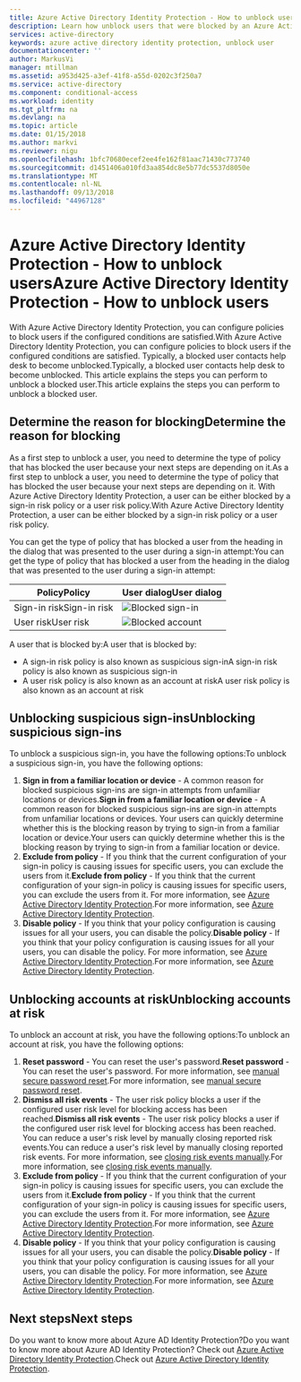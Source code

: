```yaml
---
title: Azure Active Directory Identity Protection - How to unblock users | Microsoft Docs
description: Learn how unblock users that were blocked by an Azure Active Directory Identity Protection policy.
services: active-directory
keywords: azure active directory identity protection, unblock user
documentationcenter: ''
author: MarkusVi
manager: mtillman
ms.assetid: a953d425-a3ef-41f8-a55d-0202c3f250a7
ms.service: active-directory
ms.component: conditional-access
ms.workload: identity
ms.tgt_pltfrm: na
ms.devlang: na
ms.topic: article
ms.date: 01/15/2018
ms.author: markvi
ms.reviewer: nigu
ms.openlocfilehash: 1bfc70680ecef2ee4fe162f81aac71430c773740
ms.sourcegitcommit: d1451406a010fd3aa854dc8e5b77dc5537d8050e
ms.translationtype: MT
ms.contentlocale: nl-NL
ms.lasthandoff: 09/13/2018
ms.locfileid: "44967128"
---
```

# <a name="azure-active-directory-identity-protection---how-to-unblock-users"></a><span data-ttu-id="e2e2b-104">Azure Active Directory Identity Protection - How to unblock users</span><span class="sxs-lookup"><span data-stu-id="e2e2b-104">Azure Active Directory Identity Protection - How to unblock users</span></span>
<span data-ttu-id="e2e2b-105">With Azure Active Directory Identity Protection, you can configure policies to block users if the configured conditions are satisfied.</span><span class="sxs-lookup"><span data-stu-id="e2e2b-105">With Azure Active Directory Identity Protection, you can configure policies to block users if the configured conditions are satisfied.</span></span> <span data-ttu-id="e2e2b-106">Typically, a blocked user contacts help desk to become unblocked.</span><span class="sxs-lookup"><span data-stu-id="e2e2b-106">Typically, a blocked user contacts help desk to become unblocked.</span></span> <span data-ttu-id="e2e2b-107">This article explains the steps you can perform to unblock a blocked user.</span><span class="sxs-lookup"><span data-stu-id="e2e2b-107">This article explains the steps you can perform to unblock a blocked user.</span></span>

## <a name="determine-the-reason-for-blocking"></a><span data-ttu-id="e2e2b-108">Determine the reason for blocking</span><span class="sxs-lookup"><span data-stu-id="e2e2b-108">Determine the reason for blocking</span></span>
<span data-ttu-id="e2e2b-109">As a first step to unblock a user, you need to determine the type of policy that has blocked the user because your next steps are depending on it.</span><span class="sxs-lookup"><span data-stu-id="e2e2b-109">As a first step to unblock a user, you need to determine the type of policy that has blocked the user because your next steps are depending on it.</span></span>
<span data-ttu-id="e2e2b-110">With Azure Active Directory Identity Protection, a user can be either blocked by a sign-in risk policy or a user risk policy.</span><span class="sxs-lookup"><span data-stu-id="e2e2b-110">With Azure Active Directory Identity Protection, a user can be either blocked by a sign-in risk policy or a user risk policy.</span></span>

<span data-ttu-id="e2e2b-111">You can get the type of policy that has blocked a user from the heading in the dialog that was presented to the user during a sign-in attempt:</span><span class="sxs-lookup"><span data-stu-id="e2e2b-111">You can get the type of policy that has blocked a user from the heading in the dialog that was presented to the user during a sign-in attempt:</span></span>

| <span data-ttu-id="e2e2b-112">Policy</span><span class="sxs-lookup"><span data-stu-id="e2e2b-112">Policy</span></span> | <span data-ttu-id="e2e2b-113">User dialog</span><span class="sxs-lookup"><span data-stu-id="e2e2b-113">User dialog</span></span> |
| --- | --- |
| <span data-ttu-id="e2e2b-114">Sign-in risk</span><span class="sxs-lookup"><span data-stu-id="e2e2b-114">Sign-in risk</span></span> |![Blocked sign-in](./media/howto-unblock-user/02.png) |
| <span data-ttu-id="e2e2b-116">User risk</span><span class="sxs-lookup"><span data-stu-id="e2e2b-116">User risk</span></span> |![Blocked account](./media/howto-unblock-user/104.png) |

<span data-ttu-id="e2e2b-118">A user that is blocked by:</span><span class="sxs-lookup"><span data-stu-id="e2e2b-118">A user that is blocked by:</span></span>

* <span data-ttu-id="e2e2b-119">A sign-in risk policy is also known as suspicious sign-in</span><span class="sxs-lookup"><span data-stu-id="e2e2b-119">A sign-in risk policy is also known as suspicious sign-in</span></span>
* <span data-ttu-id="e2e2b-120">A user risk policy is also known as an account at risk</span><span class="sxs-lookup"><span data-stu-id="e2e2b-120">A user risk policy is also known as an account at risk</span></span>

## <a name="unblocking-suspicious-sign-ins"></a><span data-ttu-id="e2e2b-121">Unblocking suspicious sign-ins</span><span class="sxs-lookup"><span data-stu-id="e2e2b-121">Unblocking suspicious sign-ins</span></span>
<span data-ttu-id="e2e2b-122">To unblock a suspicious sign-in, you have the following options:</span><span class="sxs-lookup"><span data-stu-id="e2e2b-122">To unblock a suspicious sign-in, you have the following options:</span></span>

1. <span data-ttu-id="e2e2b-123">**Sign in from a familiar location or device** - A common reason for blocked suspicious sign-ins are sign-in attempts from unfamiliar locations or devices.</span><span class="sxs-lookup"><span data-stu-id="e2e2b-123">**Sign in from a familiar location or device** - A common reason for blocked suspicious sign-ins are sign-in attempts from unfamiliar locations or devices.</span></span> <span data-ttu-id="e2e2b-124">Your users can quickly determine whether this is the blocking reason by trying to sign-in from a familiar location or device.</span><span class="sxs-lookup"><span data-stu-id="e2e2b-124">Your users can quickly determine whether this is the blocking reason by trying to sign-in from a familiar location or device.</span></span>
2. <span data-ttu-id="e2e2b-125">**Exclude from policy** - If you think that the current configuration of your sign-in policy is causing issues for specific users, you can exclude the users from it.</span><span class="sxs-lookup"><span data-stu-id="e2e2b-125">**Exclude from policy** - If you think that the current configuration of your sign-in policy is causing issues for specific users, you can exclude the users from it.</span></span> <span data-ttu-id="e2e2b-126">For more information, see [Azure Active Directory Identity Protection](../active-directory-identityprotection.md).</span><span class="sxs-lookup"><span data-stu-id="e2e2b-126">For more information, see [Azure Active Directory Identity Protection](../active-directory-identityprotection.md).</span></span>
3. <span data-ttu-id="e2e2b-127">**Disable policy** - If you think that your policy configuration is causing issues for all your users, you can disable the policy.</span><span class="sxs-lookup"><span data-stu-id="e2e2b-127">**Disable policy** - If you think that your policy configuration is causing issues for all your users, you can disable the policy.</span></span> <span data-ttu-id="e2e2b-128">For more information, see [Azure Active Directory Identity Protection](../active-directory-identityprotection.md).</span><span class="sxs-lookup"><span data-stu-id="e2e2b-128">For more information, see [Azure Active Directory Identity Protection](../active-directory-identityprotection.md).</span></span>

## <a name="unblocking-accounts-at-risk"></a><span data-ttu-id="e2e2b-129">Unblocking accounts at risk</span><span class="sxs-lookup"><span data-stu-id="e2e2b-129">Unblocking accounts at risk</span></span>
<span data-ttu-id="e2e2b-130">To unblock an account at risk, you have the following options:</span><span class="sxs-lookup"><span data-stu-id="e2e2b-130">To unblock an account at risk, you have the following options:</span></span>

1. <span data-ttu-id="e2e2b-131">**Reset password** - You can reset the user's password.</span><span class="sxs-lookup"><span data-stu-id="e2e2b-131">**Reset password** - You can reset the user's password.</span></span> <span data-ttu-id="e2e2b-132">For more information, see [manual secure password reset](overview.md#manual-secure-password-reset).</span><span class="sxs-lookup"><span data-stu-id="e2e2b-132">For more information, see [manual secure password reset](overview.md#manual-secure-password-reset).</span></span>
2. <span data-ttu-id="e2e2b-133">**Dismiss all risk events** - The user risk policy blocks a user if the configured user risk level for blocking access has been reached.</span><span class="sxs-lookup"><span data-stu-id="e2e2b-133">**Dismiss all risk events** - The user risk policy blocks a user if the configured user risk level for blocking access has been reached.</span></span> <span data-ttu-id="e2e2b-134">You can reduce a user's risk level by manually closing reported risk events.</span><span class="sxs-lookup"><span data-stu-id="e2e2b-134">You can reduce a user's risk level by manually closing reported risk events.</span></span> <span data-ttu-id="e2e2b-135">For more information, see [closing risk events manually](overview.md#closing-risk-events-manually).</span><span class="sxs-lookup"><span data-stu-id="e2e2b-135">For more information, see [closing risk events manually](overview.md#closing-risk-events-manually).</span></span>
3. <span data-ttu-id="e2e2b-136">**Exclude from policy** - If you think that the current configuration of your sign-in policy is causing issues for specific users, you can exclude the users from it.</span><span class="sxs-lookup"><span data-stu-id="e2e2b-136">**Exclude from policy** - If you think that the current configuration of your sign-in policy is causing issues for specific users, you can exclude the users from it.</span></span> <span data-ttu-id="e2e2b-137">For more information, see [Azure Active Directory Identity Protection](../active-directory-identityprotection.md).</span><span class="sxs-lookup"><span data-stu-id="e2e2b-137">For more information, see [Azure Active Directory Identity Protection](../active-directory-identityprotection.md).</span></span>
4. <span data-ttu-id="e2e2b-138">**Disable policy** - If you think that your policy configuration is causing issues for all your users, you can disable the policy.</span><span class="sxs-lookup"><span data-stu-id="e2e2b-138">**Disable policy** - If you think that your policy configuration is causing issues for all your users, you can disable the policy.</span></span> <span data-ttu-id="e2e2b-139">For more information, see [Azure Active Directory Identity Protection](../active-directory-identityprotection.md).</span><span class="sxs-lookup"><span data-stu-id="e2e2b-139">For more information, see [Azure Active Directory Identity Protection](../active-directory-identityprotection.md).</span></span>

## <a name="next-steps"></a><span data-ttu-id="e2e2b-140">Next steps</span><span class="sxs-lookup"><span data-stu-id="e2e2b-140">Next steps</span></span>
 
<span data-ttu-id="e2e2b-141">Do you want to know more about Azure AD Identity Protection?</span><span class="sxs-lookup"><span data-stu-id="e2e2b-141">Do you want to know more about Azure AD Identity Protection?</span></span> <span data-ttu-id="e2e2b-142">Check out [Azure Active Directory Identity Protection](../active-directory-identityprotection.md).</span><span class="sxs-lookup"><span data-stu-id="e2e2b-142">Check out [Azure Active Directory Identity Protection](../active-directory-identityprotection.md).</span></span>
